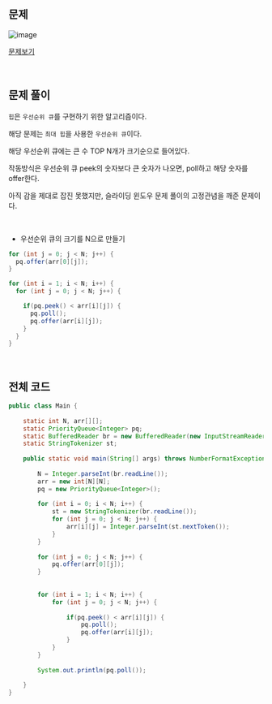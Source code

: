 ## 문제

![image](https://user-images.githubusercontent.com/62600984/123545860-38531500-d795-11eb-9efd-7f8dbb60fbb7.png)

[문제보기](https://www.acmicpc.net/problem/2075)

<br>

## 문제 풀이

`힙`은 `우선순위 큐`를 구현하기 위한 알고리즘이다.

해당 문제는 `최대 힙`을 사용한 `우선순위 큐`이다.

해당 우선순위 큐에는 큰 수 TOP N개가 크기순으로 들어있다.

작동방식은 우선순위 큐 peek의 숫자보다 큰 숫자가 나오면, poll하고 해당 숫자를 offer한다. 

아직 감을 제대로 잡진 못했지만, 슬라이딩 윈도우 문제 풀이의 고정관념을 깨준 문제이다.

<br>

- 우선순위 큐의 크기를 N으로 만들기

```java
for (int j = 0; j < N; j++) {
  pq.offer(arr[0][j]);
}
```
```java
for (int i = 1; i < N; i++) {
  for (int j = 0; j < N; j++) {

    if(pq.peek() < arr[i][j]) {
      pq.poll();
      pq.offer(arr[i][j]);
    }
  }
}
```

<br>

## 전체 코드

```java
public class Main {
	
	static int N, arr[][];
	static PriorityQueue<Integer> pq;
	static BufferedReader br = new BufferedReader(new InputStreamReader(System.in));
	static StringTokenizer st;
	
	public static void main(String[] args) throws NumberFormatException, IOException {
		
		N = Integer.parseInt(br.readLine());
		arr = new int[N][N];
		pq = new PriorityQueue<Integer>();
		
		for (int i = 0; i < N; i++) {
			st = new StringTokenizer(br.readLine());
			for (int j = 0; j < N; j++) {
				arr[i][j] = Integer.parseInt(st.nextToken());
			}
		}
		
		for (int j = 0; j < N; j++) {
			pq.offer(arr[0][j]);
		}
		
		
		for (int i = 1; i < N; i++) {
			for (int j = 0; j < N; j++) {
				
				if(pq.peek() < arr[i][j]) {
					pq.poll();
					pq.offer(arr[i][j]);
				}
			}
		}
		
		System.out.println(pq.poll());
		
	}
}
```
